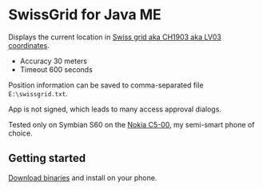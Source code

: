 # SwissGrid for Java ME

Displays the current location in [Swiss grid aka CH1903 aka LV03 coordinates](http://en.wikipedia.org/wiki/Swiss_coordinate_system).

 * Accuracy 30 meters
 * Timeout 600 seconds

Position information can be saved to comma-separated file `E:\swissgrid.txt`.

App is not signed, which leads to many access approval dialogs.

Tested only on Symbian S60 on the [Nokia C5-00](http://developer.nokia.com/Devices/Device_specifications/C5-00_5MP/), my semi-smart phone of choice.

## Getting started

[Download binaries](https://github.com/garamond/s60-swissgrid/blob/master/dist/SwissGrid.zip?raw=true) and install on your phone.
